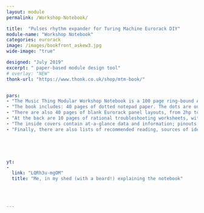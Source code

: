 ```yaml
---
layout: module
permalink: /Workshop-Notebook/

title:  "Pulses rhythm expander for Turing Machine Eurorack DIY"
module-name: "Workshop Notebook"
categories: eurorack
image: /images/bookfront_askew3.jpg
wide-image: "true" 

designed: "July 2019"
excerpt: " paper-based module design tool" 
# overlay: "NEW"
thonk-url: "https://www.thonk.co.uk/shop/mtm-book/" 


pars: 
- "The Music Thing Modular Workshop Notebook is a 100 page ring-bound A5 notebook made for designing electronics, in particular Eurorack synth modules."
- "The book includes: 40 pages of dotted notepad paper. The dots are on the 100mil / 2.54mm grid used by most thru-hole electronic components. It’s easy to sketch actual-size layouts, but also works fine drawing schematics, logos, comic strips or lists of ideas."
- "There are also 40 pages of blank Eurorack panel layouts, from 2hp to 34hp. There are 145 blank panels in total, including 1U Intellijel and PulpLogic tiles."
- "At the back are 10 pages of rational troubleshooting worksheets, with advice, tips and a structured method for calm troubleshooting when something doesn’t work first time."
- "The inside covers contain at-a-glance data and information; pinouts for common chips and sockets, musical frequency tables, standard op-amp configurations."
- "Finally, there are also lists of recommended reading, sources of ideas and records to listen to while soldering…"





yt:
- 
  link: "LQRh3u-mgOM"
  title: "Me, in my shed (with a beard!) explaining the notebook"
  
  


---
```


